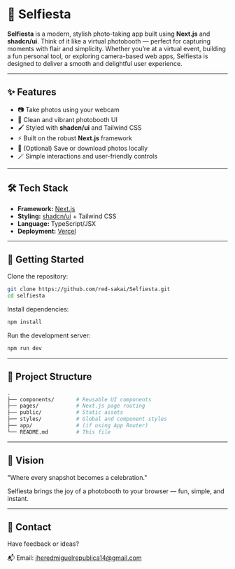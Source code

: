 # 📸 Selfiesta

**Selfiesta** is a modern, stylish photo-taking app built using **Next.js** and **shadcn/ui**. Think of it like a virtual photobooth — perfect for capturing moments with flair and simplicity. Whether you’re at a virtual event, building a fun personal tool, or exploring camera-based web apps, Selfiesta is designed to deliver a smooth and delightful user experience.

---

## ✨ Features

- 📷 Take photos using your webcam
- 🎉 Clean and vibrant photobooth UI
- 🖌️ Styled with **shadcn/ui** and Tailwind CSS
- ⚡ Built on the robust **Next.js** framework
- 💾 (Optional) Save or download photos locally
- 🪄 Simple interactions and user-friendly controls

---

## 🛠 Tech Stack

- **Framework:** [Next.js](https://nextjs.org/)
- **Styling:** [shadcn/ui](https://ui.shadcn.dev/) + Tailwind CSS
- **Language:** TypeScript/JSX
- **Deployment:** [Vercel](https://vercel.com/)

---

## 🚀 Getting Started

Clone the repository:

```bash
git clone https://github.com/red-sakai/Selfiesta.git
cd selfiesta
```

Install dependencies:

```bash
npm install
```

Run the development server:

```bash
npm run dev
```

---

## 📂 Project Structure

```bash
.
├── components/       # Reusable UI components
├── pages/            # Next.js page routing
├── public/           # Static assets
├── styles/           # Global and component styles
├── app/              # (if using App Router)
└── README.md         # This file
```

---

## 🎯 Vision
"Where every snapshot becomes a celebration."

Selfiesta brings the joy of a photobooth to your browser — fun, simple, and instant.

---

## 📨 Contact
Have feedback or ideas?

📬 Email: jheredmiguelrepublica14@gmail.com
